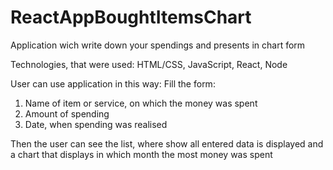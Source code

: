 # ReactAppBoughtItemsChart
Application wich write down your spendings and presents in chart form

Technologies, that were used:
HTML/CSS, JavaScript, React, Node

User can use application in this way:
Fill the form: 
1. Name of item or service, on which the money was spent
2. Amount of spending
3. Date, when spending was realised

Then the user can see the list, where show all entered data is displayed and a chart that displays in which month the most money was spent
